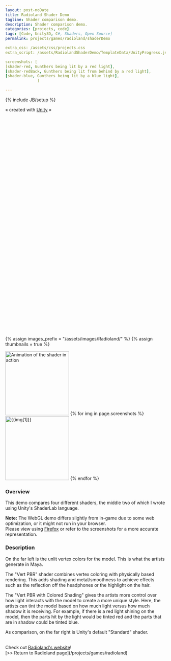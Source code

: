 ```yaml
---
layout: post-noDate
title: Radioland Shader Demo
tagline: Shader comparison demo.
description: Shader comparison demo.
categories: [projects, code]
tags: [Code, Unity3D, C#, Shaders, Open Source]
permalink: projects/games/radioland/shaderDemo

extra_css: /assets/css/projects.css
extra_script: /assets/RadiolandShaderDemo/TemplateData/UnityProgress.js

screenshots: [
[shader-red, Gunthers being lit by a red light],
[shader-redBack, Gunthers being lit from behind by a red light],
[shader-blue, Gunthers being lit by a blue light],
              ]

---
```

{% include JB/setup %}

<link rel="stylesheet" href="/assets/RadiolandShaderDemo/TemplateData/style.css">


<div class="template-wrap clear">
    <canvas class="emscripten" id="canvas" oncontextmenu="event.preventDefault()" height="587px" width="940px"></canvas>
      <div class="gllogo"></div>
      <!--
      <div class="fullscreen"><img src="/assets/RadiolandShaderDemo/TemplateData/fullscreen.png" width="38" height="38" alt="Fullscreen" title="Fullscreen" onclick="SetFullscreen(1);" /></div>
      <div class="gltitle">Radioland Shader Demo</div>-->
    </div>
  <p class="footer">&laquo; created with <a href="http://unity3d.com/" title="Go to unity3d.com">Unity</a> &raquo;</p>
<script type='text/javascript'>
  // connect to canvas
  var Module = {
    filePackagePrefixURL: "/assets/RadiolandShaderDemo/Release/",
    memoryInitializerPrefixURL: "/assets/RadiolandShaderDemo/Release/",
    preRun: [],
    postRun: [],
    print: (function() {
      return function(text) {
        console.log (text);
      };
    })(),
    printErr: function(text) {
      console.error (text);
    },
    canvas: document.getElementById('canvas'),
    progress: null,
    setStatus: function(text) {
      if (this.progress == null) 
      {
        if (typeof UnityProgress != 'function')
          return;
        this.progress = new UnityProgress (canvas);
      }
      if (!Module.setStatus.last) Module.setStatus.last = { time: Date.now(), text: '' };
      if (text === Module.setStatus.text) return;
      this.progress.SetMessage (text);
      var m = text.match(/([^(]+)\((\d+(\.\d+)?)\/(\d+)\)/);
      if (m)
        this.progress.SetProgress (parseInt(m[2])/parseInt(m[4]));
      if (text === "") 
        this.progress.Clear()
    },
    totalDependencies: 0,
    monitorRunDependencies: function(left) {
      this.totalDependencies = Math.max(this.totalDependencies, left);
      Module.setStatus(left ? 'Preparing... (' + (this.totalDependencies-left) + '/' + this.totalDependencies + ')' : 'All downloads complete.');
    }
  };
  Module.setStatus('Downloading (0.0/1)');
</script>
<script src="/assets/RadiolandShaderDemo/Release/UnityConfig.js"></script>
<script src="/assets/RadiolandShaderDemo/Release/fileloader.js"></script>
<script>if (!(!Math.fround)) {
  var script = document.createElement('script');
  script.src = "/assets/RadiolandShaderDemo/Release/BrianTests-build.js";
  document.body.appendChild(script);
} else {
  var codeXHR = new XMLHttpRequest();
  codeXHR.open('GET', '/assets/RadiolandShaderDemo/Release/BrianTests-build.js', true);
  codeXHR.onload = function() {
    var code = codeXHR.responseText;
    if (!Math.fround) { 
try {
  console.log('optimizing out Math.fround calls');
  var m = /var ([^=]+)=global\.Math\.fround;/.exec(code);
  var minified = m[1];
  if (!minified) throw 'fail';
  var startAsm = code.indexOf('// EMSCRIPTEN_START_FUNCS');
  var endAsm = code.indexOf('// EMSCRIPTEN_END_FUNCS');
  var asm = code.substring(startAsm, endAsm);
  do {
    var moar = false; // we need to re-do, as x(x( will not be fixed
    asm = asm.replace(new RegExp('[^a-zA-Z0-9\\$\\_]' + minified + '\\(', 'g'), function(s) { moar = true; return s[0] + '(' });
  } while (moar);
  code = code.substring(0, startAsm) + asm + code.substring(endAsm);
  code = code.replace("'use asm'", "'almost asm'");
} catch(e) { console.log('failed to optimize out Math.fround calls ' + e) }
 }

    var blob = new Blob([code], { type: 'text/javascript' });
    codeXHR = null;
    var src = URL.createObjectURL(blob);
    var script = document.createElement('script');
    script.src = URL.createObjectURL(blob);
    script.onload = function() {
      URL.revokeObjectURL(script.src);
    };
    document.body.appendChild(script);
  };
  codeXHR.send(null);
}
</script>


<div style="margin-bottom: 700px;"> </div>

{% assign images_prefix = "/assets/images/Radioland/" %}
{% assign thumbnails = true %}

<div class="project-images" id="slideshow">
    <a href="/assets/images/Radioland/shaderDemo.gif"><img src="/assets/images/Radioland/shaderDemo.gif" width="200px" alt="Animation of the shader in action" class="img-responsive"></a>
{% for img in page.screenshots %}
    <a href="{{images_prefix}}{{img[0]}}.png"><img src= "{{images_prefix}}{{img[0]}}{% if thumbnails %}-tn{% endif %}.png" alt="{{img[1]}}" width="200px" class="img-responsive"></a>
{% endfor %}
</div>

<script>
    $('#slideshow').photobox('a', {history:false, time:0, counter:false});
</script>


<h3>Overview</h3>

This demo compares four different shaders, the middle two of which I wrote using Unity's ShaderLab language.<br>

<b>Note:</b> The WebGL demo differs slightly from in-game due to some web optimization, or it might not run in your browser.<br>
Please view using <a href="https://www.mozilla.org/en-US/firefox/new/">Firefox</a> or refer to the screenshots for a more accurate representation.

<h3>Description</h3>

On the far left is the unlit vertex colors for the model. This is what the artists generate in Maya.

The "Vert PBR" shader combines vertex coloring with physically based rendering. This adds shading and metal/smoothness to achieve effects such as the reflection off the headphones or the highlight on the hair.

The "Vert PBR with Colored Shading" gives the artists more control over how light interacts with the model to create a more unique style. Here, the artists can tint the model based on how much light versus how much shadow it is receiving.
For example, if there is a red light shining on the model, then the parts hit by the light would be tinted red and the parts that are in shadow could be tinted blue.

As comparison, on the far right is Unity's default "Standard" shader. 

<br>
Check out <a href="http://radioland.github.io/">Radioland's website</a>!

<br>
[>> Return to Radioland page](/projects/games/radioland) 

&nbsp;
